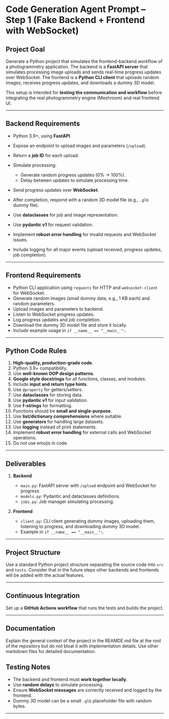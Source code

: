 # **Code Generation Agent Prompt – Step 1 (Fake Backend + Frontend with WebSocket)**

## **Project Goal**

Generate a Python project that simulates the frontend-backend workflow of a photogrammetry application.
The backend is a **FastAPI server** that simulates processing image uploads and sends real-time progress updates over WebSocket.
The frontend is a **Python CLI client** that uploads random images, receives progress updates, and downloads a dummy 3D model.

This setup is intended for **testing the communication and workflow** before integrating the real photogrammetry engine (Meshroom) and real frontend UI.

---

## **Backend Requirements**

* Python 3.9+, using **FastAPI**.
* Expose an endpoint to upload images and parameters (`/upload`).
* Return a **job ID** for each upload.
* Simulate processing:

  * Generate random progress updates (0% → 100%).
  * Delay between updates to simulate processing time.
* Send progress updates over **WebSocket**.
* After completion, respond with a random 3D model file (e.g., `.glb` dummy file).
* Use **dataclasses** for job and image representation.
* Use **pydantic v1** for request validation.
* Implement **robust error handling** for invalid requests and WebSocket issues.
* Include logging for all major events (upload received, progress updates, job completion).

---

## **Frontend Requirements**

* Python CLI application using `requests` for HTTP and `websocket-client` for WebSocket.
* Generate random images (small dummy data, e.g., 1 KB each) and random parameters.
* Upload images and parameters to backend.
* Listen to WebSocket progress updates.
* Log progress updates and job completion.
* Download the dummy 3D model file and store it locally.
* Include example usage in `if __name__ == "__main__":`.

---

## **Python Code Rules**

1. **High-quality, production-grade code**.
2. Python 3.9+ compatibility.
3. Use **well-known OOP design patterns**.
4. **Google style docstrings** for all functions, classes, and modules.
5. Include **input and return type hints**.
6. Use `@property` for getters/setters.
7. Use **dataclasses** for storing data.
8. Use **pydantic v1** for input validation.
9. Use **f-strings** for formatting.
10. Functions should be **small and single-purpose**.
11. Use **list/dictionary comprehensions** where suitable.
12. Use **generators** for handling large datasets.
13. Use **logging** instead of print statements.
14. Implement **robust error handling** for external calls and WebSocket operations.
15. Do not use emojis in code.

---

## **Deliverables**

1. **Backend**

   * `main.py`: FastAPI server with `/upload` endpoint and WebSocket for progress.
   * `models.py`: Pydantic and dataclasses definitions.
   * `jobs.py`: Job manager simulating processing.

2. **Frontend**

   * `client.py`: CLI client generating dummy images, uploading them, listening to progress, and downloading dummy 3D model.
   * Example in `if __name__ == "__main__":`.

---

## **Project Structure**

Use a standard Python project structure separating the source code into `src` and `tests`.
Consider that in the future steps other backends and frontends will be added with the actual features.

---

## **Continuous Integration**

Set up a **GitHub Actions workflow** that runs the tests and builds the project.

---

## **Documentation**

Explain the general context of the project in the REAMDE.md file at the root of the repository but do not bloat it with implementation details.
Use other markdown files for detailed documentation.


## **Testing Notes**

* The backend and frontend must **work together locally**.
* Use **random delays** to simulate processing.
* Ensure **WebSocket messages** are correctly received and logged by the frontend.
* Dummy 3D model can be a small `.glb` placeholder file with random bytes.

---
